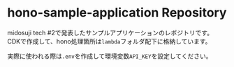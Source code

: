 # hono-sample-application Repository

midosuji tech #2で発表したサンプルアプリケーションのレポジトリです。
CDKで作成して、hono処理箇所は`lambda`フォルダ配下に格納しています。

実際に使われる際は`.env`を作成して環境変数`API_KEY`を設定してください。
